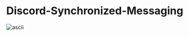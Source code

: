 # Discord-Synchronized-Messaging

![ascii](https://gifs.com/?source=https://im7.ezgif.com/tmp/ezgif-7-6a59bca959a1.gif)
